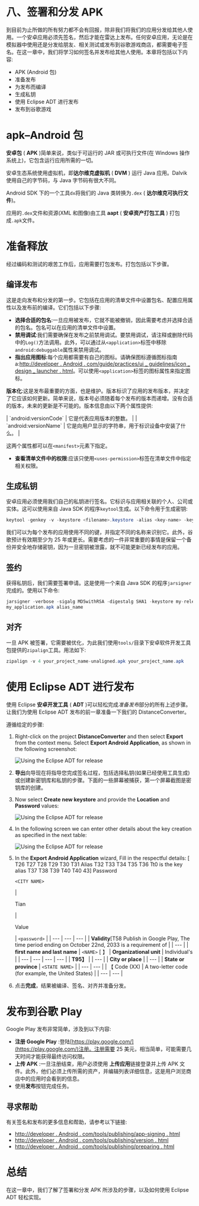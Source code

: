 # 八、签署和分发 APK

到目前为止所做的所有努力都不会有回报，除非我们将我们的应用分发给其他人使用。一个安卓应用必须先签名，然后才能在雷达上发布。任何安卓应用，无论是在模拟器中使用还是分发给朋友、相关测试或发布到谷歌游戏商店，都需要电子签名。在这一章中，我们将学习如何签名并发布给其他人使用。本章将包括以下内容:

*   APK (Android 包)
*   准备发布
*   为发布而编译
*   生成私钥
*   使用 Eclipse ADT 进行发布
*   发布到谷歌游戏

# apk–Android 包

**安卓包** ( **APK** )简单来说，类似于可运行的 JAR 或可执行文件(在 Windows 操作系统上)，它包含运行应用所需的一切。

安卓生态系统使用虚拟机，即**达尔维克虚拟机** ( **DVM** ) 运行 Java 应用。Dalvik 使用自己的字节码，与 Java 字节码有很大不同。

Android SDK 下的一个工具`dx`将我们的 Java 类转换为`.dex` ( **达尔维克可执行文件**)。

应用的`.dex`文件和资源(XML 和图像)由工具 **aapt** ( **安卓资产打包工具** ) 打包成`.apk`文件。

# 准备释放

经过编码和测试的艰苦工作后，应用需要打包发布。打包包括以下步骤。

## 编译发布

这是走向发布和分发的第一步。它包括在应用的清单文件中设置包名、配置应用属性以及发布前的编译。它们包括以下步骤:

*   **选择合适的包名**:一旦应用被发布，它就不能被撤销，因此需要考虑并选择合适的包名。包名可以在应用的清单文件中设置。
*   **禁用调试**:我们需要确保在发布之前禁用调试。要禁用调试，请注释或删除代码中的`Log()`方法调用。此外，可以通过从`<application>`标签中移除`android:debuggable`属性来禁用调试。
*   **指出应用图标**:每个应用都需要有自己的图标。请确保图标遵循图标指南 a:[http://developer . Android . com/guide/practices/ui _ guidelines/icon _ design _ launcher . html](http://developer.android.com/guide/practices/ui_guidelines/icon_design_launcher.html)。可以使用`<application>`标签的图标属性来指定图标。

**版本化**:这是发布最重要的方面，也是维护。版本标识了应用的发布版本，并决定了它应该如何更新。简单来说，版本号必须随着每个发布的版本而递增。没有合适的版本，未来的更新是不可能的。版本信息由以下两个属性提供:

<colgroup><col style="text-align: left"> <col style="text-align: left"></colgroup> 
| `android:versionCode` | 它是代表应用版本的整数。 |
| `android:versionName` | 它是向用户显示的字符串，用于标识设备中安装了什么。 |

这两个属性都可以在`<manifest>`元素下指定。

*   **查看清单文件中的权限**:应该只使用`<uses-permission>`标签在清单文件中指定相关权限。

## 生成私钥

安卓应用必须使用我们自己的私钥进行签名。它标识与应用相关联的个人、公司或实体。这可以使用来自 Java SDK 的程序`keytool`生成。以下命令用于生成密钥:

```java
keytool -genkey -v -keystore <filename>.keystore -alias <key-name> -keyalg RSA -keysize 2048 -validity 10000

```

我们可以为每个发布的应用使用不同的键，并指定不同的名称来识别它。此外，谷歌预计有效期至少为 25 年或更长。需要考虑的一件非常重要的事情是保留一个备份并安全地存储密钥，因为一旦密钥被泄露，就不可能更新已经发布的应用。

## 签约

获得私钥后，我们需要签署申请。这是使用一个来自 Java SDK 的程序`jarsigner`完成的。使用以下命令:

```java
jarsigner -verbose -sigalg MD5withRSA -digestalg SHA1 -keystore my-release-key.keystore 
my_application.apk alias_name

```

## 对齐

一旦 APK 被签署，它需要被优化，为此我们使用`tools/`目录下安卓软件开发工具包提供的`zipalign`工具。用法如下:

```java
zipalign -v 4 your_project_name-unaligned.apk your_project_name.apk
```

# 使用 Eclipse ADT 进行发布

使用 Eclipse **安卓开发工具** ( **ADT** )可以轻松完成*准备发布*部分的所有上述步骤。让我们为使用 Eclipse ADT 发布的前一章准备一下我们的 DistanceConverter。

遵循给定的步骤:

1.  Right-click on the project **DistanceConverter** and then select **Export** from the context menu. Select **Export Android Application**, as shown in the following screenshot:

    ![Using the Eclipse ADT for release](img/1103OS_08_01.jpg)

2.  **导出**向导现在将指导您完成签名过程，包括选择私钥(如果已经使用工具生成)或创建新密钥库和私钥的步骤。下面的一些屏幕被捕获，第一个屏幕截图是密钥库的创建。
3.  Now select **Create new keystore** and provide the **Location** and **Password** values:

    ![Using the Eclipse ADT for release](img/1103OS_08_02.jpg)

4.  In the following screen we can enter other details about the key creation as specified in the next table:

    ![Using the Eclipse ADT for release](img/1103OS_08_03.jpg)

5.  In the **Export Android Application** wizard, Fill in the respectful details: [ T26 T27 T28 T29 T30 T31 Alias T32 T33 T34 T35 T36 Tt0 is the key alias T37 T38 T39 T40 T40 43] Password

    `<CITY NAME>`

    <colgroup><col style="text-align: left"> <col style="text-align: left"></colgroup> 
    | 

    Tian

     | 

    Value

     | `<password>` |
    | --- | --- | --- |
    | **Validity**[T58 Publish in Google Play, The time period ending on October 22nd, 2033 is a requirement of |
    | --- |
    | **first name and last name** | `<NAME>` [ 】 | **Organizational unit** | Individual's |
    | --- | --- | --- | --- |
    | **T95】** |
    | --- |
    | **City or place** |
    | --- |
    | **State or province** | `<STATE NAME>` |
    | --- | --- |
    | 【 Code (XX) | A two-letter code (for example, the United States) |
    | --- | --- |

6.  点击**完成**，结果被编译、签名、对齐并准备分发。

# 发布到谷歌 Play

Google Play 发布非常简单，涉及到以下内容:

*   **注册 Google Play** :登陆[https://play.google.com/](https://play.google.com/)注册。注册需要 25 美元，相当简单，可能需要几天时间才能获得最终访问权限。
*   **上传 APK** :一旦注册结束，用户必须使用 **上传应用**链接登录并上传 APK 文件。此外，他们必须上传所需的资产，并编辑列表详细信息，这是用户浏览商店中的应用时会看到的信息。
*   使用**发布**按钮完成任务。

## 寻求帮助

有关签名和发布的更多信息和帮助，请参考以下链接:

*   [http://developer . Android . com/tools/publishing/app-signing . html](http://developer.android.com/tools/publishing/app-signing.html)
*   [http://developer . Android . com/tools/publishing/version . html](http://developer.android.com/tools/publishing/versioning.html)
*   [http://developer . Android . com/tools/publishing/preparing . html](http://developer.android.com/tools/publishing/preparing.html)

# 总结

在这一章中，我们了解了签署和分发 APK 所涉及的步骤，以及如何使用 Eclipse ADT 轻松实现。